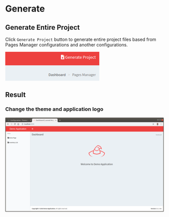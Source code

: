 # Generate

## Generate Entire Project
Click `Generate Project` button to generate entire project files based from Pages Manager configurations and another configurations.

 ![](../../_images/pages/pages_manager/generate.png) 
 
## Result

### Change the theme and application logo
 ![](../../_images/pages/project_configuration/generate.png)